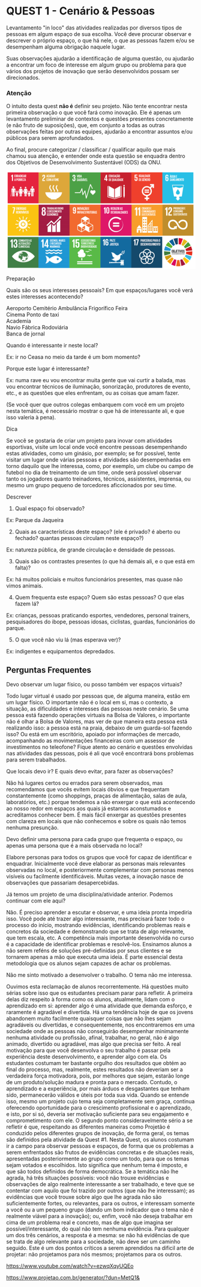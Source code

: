 # QUEST 1 - Cenário & Pessoas


Levantamento "in loco" das atividades realizadas por diversos tipos de pessoas em algum espaço de sua escolha. Você deve procurar observar e descrever o próprio espaço, o que há nele, o que as pessoas fazem e/ou se desempenham alguma obrigação naquele lugar.

Suas observações ajudarão a identificação de alguma questão, ou ajudarão a encontrar um foco de interesse em algum grupo ou problema para que vários dos projetos de inovação que serão desenvolvidos possam ser direcionados.

### Atenção

O intuito desta quest **não é** definir seu projeto. Não tente encontrar nesta primeira observação o que você fará como inovação. Ele é apenas um levantamento preliminar de contextos e questões presentes concretamente (e não fruto de suposições), que, em conjunto a todas as outras observações feitas por outras equipes, ajudarão a encontrar assuntos e/ou públicos para serem aprofundados.

Ao final, procure categorizar / classificar / qualificar aquilo que mais chamou sua atenção, e entender onde esta questão se enquadra dentro dos Objetivos de Desenvolvimento Sustentável (ODS) da ONU.

<img src="./assets/obj_onu.jpg">

Preparação

Quais são os seus interesses pessoais? Em que espaços/lugares você verá estes interesses acontecendo?

Aeroporto
Cemitério
Ambulância
Frigorífico	Feira	
Cinema
Ponto de taxi	
Academia	
Navio
Fábrica	
Rodoviária	
Banca de jornal

Quando é interessante ir neste local?

Ex: ir no Ceasa no meio da tarde é um bom momento?

Porque este lugar é interessante?

Ex: numa rave eu vou encontrar muita gente que vai curtir a balada, mas vou encontrar técnicos de iluminação, sonorização, produtores de evento, etc., e as questões que eles enfrentam, ou as coisas que amam fazer.

(Se você quer que outros colegas embarquem com você em um projeto nesta temática, é necessário mostrar o que há de interessante ali, e que isso valeria à pena).

Dica

Se você se gostaria de criar um projeto para inovar com atividades esportivas, visite um local onde você encontre pessoas desempenhando estas atividades, como um ginásio, por exemplo; se for possível, tente visitar um lugar onde várias pessoas e atividades são desempenhadas em torno daquilo que lhe interessa, como, por exemplo, um clube ou campo de futebol no dia de treinamento de um time, onde será possível observar tanto os jogadores quanto treinadores, técnicos, assistentes, imprensa, ou mesmo um grupo pequeno de torcedores aficcionados por seu time.

Descrever

1. Qual espaço foi observado?

Ex: Parque da Jaqueira

2. Quais as características deste espaço? (ele é privado? é aberto ou fechado? quantas pessoas circulam neste espaço?)

Ex: natureza pública, de grande circulação e densidade de pessoas.

3. Quais são os contrastes presentes (o que há demais ali, e o que está em falta)?

Ex: há muitos policiais e muitos funcionários presentes, mas quase não vimos animais.

4. Quem frequenta este espaço? Quem são estas pessoas? O que elas fazem lá?

Ex: crianças, pessoas praticando esportes, vendedores, personal trainers, pesquisadores do ibope, pessoas idosas, ciclistas, guardas, funcionários do parque.

5. O que você não viu lá (mas esperava ver)?

Ex: indigentes e equipamentos depredados.

## Perguntas Frequentes

Devo observar um lugar físico, ou posso também ver espaços virtuais?

Todo lugar virtual é usado por pessoas que, de alguma maneira, estão em um lugar físico. O importante não é o local em si, mas o contexto, a situação, as dificuldades e interesses das pessoas neste cenário. Se uma pessoa está fazendo operações virtuais na Bolsa de Valores, o importante não é olhar a Bolsa de Valores, mas ver de que maneira esta pessoa está realizando isso: a pessoa está na praia, debaixo de um guarda-sol fazendo isso? Ou está em um escritório, apoiado por informações de mercado, acompanhando as movimentações financeiras com um assessor de investimentos no teleofone? Fique atento ao cenário e questões envolvidas nas atividades das pessoas, pois é ali que você encontrará bons problemas para serem trabalhados.

Que locais devo ir? E quais devo evitar, para fazer as observações?

Não há lugares certos ou errados para serem observados, mas recomendamos que vocês evitem locais óbvios e que frequentam constantemente (como shoppings, praças de alimentação, salas de aula, laboratórios, etc.) porque tendemos a não enxergar o que está acontecendo ao nosso redor em espaços aos quais já estamos aconstumados e acreditamos conhecer bem. É mais fácil enxergar as questões presentes com clareza em locais que não conhecemos e sobre os quais não temos nenhuma presunção.

Devo definir uma persona para cada grupo que frequenta o espaço, ou apenas uma persona que é a mais observada no local?

Elabore personas para todos os grupos que você for capaz de identificar e enquadrar. Inicialmente você deve elaborar as personas mais relevantes observadas no local, e posteriormente complementar com personas menos visíveis ou facilmente identificáveis. Muitas vezes, a inovação nasce de observações que passariam desapercebidas.

Já temos um projeto de uma disciplina/atividade anterior. Podemos continuar com ele aqui?

Não. É preciso aprender a escutar e observar, e uma ideia pronta impediria isso.
Você pode até trazer algo interessante, mas precisará fazer todo o processo do início, mostrando evidências, identificando problemas reais e concretos da sociedade e demonstrando que se trata de algo relevante, que tem escala, etc.
A competência mais importante desenvolvida no curso é a capacidade de identificar problemas e resolvê-los. Ensinamos alunos a não serem reféns de soluções pré-definidas por seus clientes e se tornarem apenas a mão que executa uma ideia. É parte essencial desta metodologia que os alunos sejam capazes de achar os problemas.

Não me sinto motivado a desenvolver o trabalho. O tema não me interessa.

Ouvimos esta reclamação de alunos recorrentemente. Há questões muito sérias sobre isso que os estudantes precisam parar para refletir. A primeira delas diz respeito à forma como os alunos, atualmente, lidam com o aprendizado em si: aprender algo é uma atividade que demanda esforço, e raramente é agradável e divertida. Há uma tendência hoje de que os jovens abandonem muito facilmente quaisquer coisas que não lhes sejam agradáveis ou divertidas, e consequentemente, nos encontraremos em uma sociedade onde as pessoas não conseguirão desempenhar minimamente nenhuma atividade ou profissão, afinal, trabalhar, no geral, não é algo animado, divertido ou agradável, mas algo que precisa ser feito.
A real motivação para que você desenvolva o seu trabalho é passar pela experiência deste desenvolvimento, e aprender algo com ela. Os estudantes costumam ter bastante orgulho dos resultados que obtém ao final do processo, mas, realmente, estes resultados não deveriam ser a verdadeira força motivadora, pois, por melhores que sejam, estarão longe de um produto/solução madura e pronta para o mercado. Contudo, o aprendizado e a experiência, por mais árduos e desgastantes que tenham sido, permanecerão válidos e úteis por toda sua vida.
Quando se entende isso, mesmo um projeto cujo tema seja completamente sem graça, continua oferecendo oportunidade para o crescimento profissional e o aprendizado, e isto, por si só, deveria ser motivação suficiente para seu engajamento e comprometimento com ele.
O segundo ponto consideravelmente sério a se refletir é que, respeitando as diferentes maneiras como Projetão é conduzido pelos diferentes grupos de inovação, de forma geral, os temas são definidos pela atividade da Quest #1. Nesta Quest, os alunos costumam ir a campo para observar pessoas e espaços, de forma que os problemas a serem enfrentados são frutos de evidências concretas e de situações reais, apresentadas posteriormente ao grupo como um todo, para que os temas sejam votados e escolhidos. Isto significa que nenhum tema é imposto, e que são todos definidos de forma democrática. Se a temática não lhe agrada, há três situações possíveis: você não trouxe evidências e observações de algo realmente interessante a ser trabalhado, e teve que se contentar com aquilo que foi trazido por outros (que não lhe interessam); as evidências que você trouxe sobre algo que lhe agrada não são suficientemente fortes, ou relevantes, para os outros, e interessam somente a você ou a um pequeno grupo (dando um bom indicador que o tema não é realmente viável para a inovação); ou, enfim, você não deseja trabalhar em cima de um problema real e concreto, mas de algo que imagina ser possível/interessante, do qual não tem nenhuma evidência. Para qualquer um dos três cenários, a resposta é a mesma: se não há evidências de que se trata de algo relevante para a sociedade, não deve ser um caminho seguido. Este é um dos pontos críticos a serem aprendidos na dificil arte de projetar: não projetamos para nós mesmos; projetamos para os outros.






https://www.youtube.com/watch?v=ezwqXqyUQEo

https://www.projetao.com.br/generator/?dun=MetQ1&